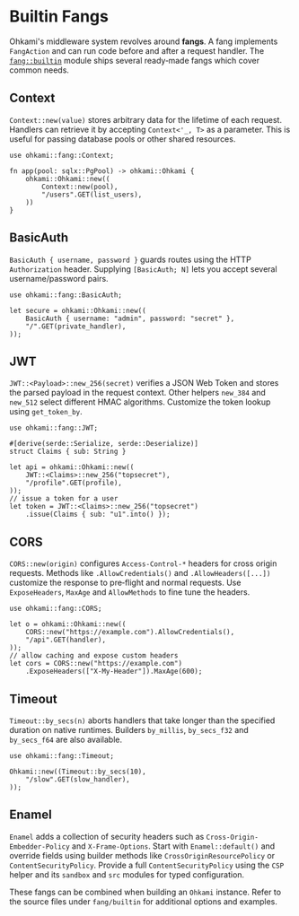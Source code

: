 # Builtin Fangs

Ohkami's middleware system revolves around **fangs**. A fang implements
`FangAction` and can run code before and after a request handler.  The
[`fang::builtin`](../ohkami-0.24/ohkami/src/fang/builtin) module ships
several ready‑made fangs which cover common needs.

## Context

`Context::new(value)` stores arbitrary data for the lifetime of each request.
Handlers can retrieve it by accepting `Context<'_, T>` as a parameter.
This is useful for passing database pools or other shared resources.

```rust,no_run
use ohkami::fang::Context;

fn app(pool: sqlx::PgPool) -> ohkami::Ohkami {
    ohkami::Ohkami::new((
        Context::new(pool),
        "/users".GET(list_users),
    ))
}
```

## BasicAuth

`BasicAuth { username, password }` guards routes using the HTTP
`Authorization` header.  Supplying `[BasicAuth; N]` lets you accept several
username/password pairs.

```rust,no_run
use ohkami::fang::BasicAuth;

let secure = ohkami::Ohkami::new((
    BasicAuth { username: "admin", password: "secret" },
    "/".GET(private_handler),
));
```

## JWT

`JWT::<Payload>::new_256(secret)` verifies a JSON Web Token and stores the
parsed payload in the request context.  Other helpers `new_384` and `new_512`
select different HMAC algorithms.  Customize the token lookup using
`get_token_by`.

```rust,no_run
use ohkami::fang::JWT;

#[derive(serde::Serialize, serde::Deserialize)]
struct Claims { sub: String }

let api = ohkami::Ohkami::new((
    JWT::<Claims>::new_256("topsecret"),
    "/profile".GET(profile),
));
// issue a token for a user
let token = JWT::<Claims>::new_256("topsecret")
    .issue(Claims { sub: "u1".into() });
```

## CORS

`CORS::new(origin)` configures `Access-Control-*` headers for cross origin
requests.  Methods like `.AllowCredentials()` and `.AllowHeaders([...])`
customize the response to pre‑flight and normal requests.  Use
`ExposeHeaders`, `MaxAge` and `AllowMethods` to fine tune the headers.

```rust,no_run
use ohkami::fang::CORS;

let o = ohkami::Ohkami::new((
    CORS::new("https://example.com").AllowCredentials(),
    "/api".GET(handler),
));
// allow caching and expose custom headers
let cors = CORS::new("https://example.com")
    .ExposeHeaders(["X-My-Header"]).MaxAge(600);
```

## Timeout

`Timeout::by_secs(n)` aborts handlers that take longer than the specified
duration on native runtimes.  Builders `by_millis`, `by_secs_f32` and
`by_secs_f64` are also available.

```rust,no_run
use ohkami::fang::Timeout;

Ohkami::new((Timeout::by_secs(10),
    "/slow".GET(slow_handler),
));
```

## Enamel

`Enamel` adds a collection of security headers such as
`Cross-Origin-Embedder-Policy` and `X-Frame-Options`. Start with
`Enamel::default()` and override fields using builder methods like
`CrossOriginResourcePolicy` or `ContentSecurityPolicy`.
Provide a full `ContentSecurityPolicy` using the `CSP` helper and its
`sandbox` and `src` modules for typed configuration.

These fangs can be combined when building an `Ohkami` instance. Refer to the
source files under `fang/builtin` for additional options and examples.

